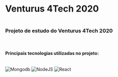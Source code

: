 # Venturus 4Tech 2020

### </br>Projeto de estudo do Venturus 4Tech 2020</br></br>

**</br>Principais tecnologias utilizadas no projeto:**</br></br></br>
![Mongodb](https://user-images.githubusercontent.com/51096977/72946663-53c71e80-3d5e-11ea-9d35-e54637956519.png)
![NodeJS](https://user-images.githubusercontent.com/51096977/72947065-a48b4700-3d5f-11ea-8f9a-646feb53c4bd.png)
![React](https://user-images.githubusercontent.com/51096977/72946875-fd0e1480-3d5e-11ea-806d-88e5989cd851.png)
